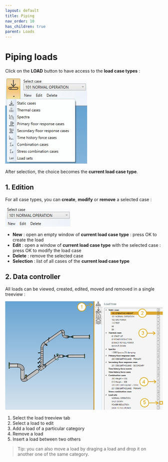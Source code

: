 ```yaml
---
layout: default
title: Piping
nav_order: 10
has_children: true
parent: Loads
---
```


# Piping loads

Click on the **LOAD** button to have access to the **load case types** :

![Image](../../Images/Load2.jpg)

After selection, the choice becomes the **current load case type**.

## 1. Edition

For all case types, you can **create**, **modify** or **remove** a selected case :

![Image](../../Images/Load8.jpg)

- **New** : open an empty window of **current load case type** : press OK to create the load
- **Edit** : open a window of **current load case type** with the selected case :  press OK to modify the load case
- **Delete** : remove the selected case
- **Selection** : list of all cases of the **current load case type**

## 2. Data controller

All loads can be viewed, created, edited, moved and removed in a single treeview :

![Image](../../Images/LoadTree1.png)

1. Select the load treeview tab
2. Select a load to edit
3. Add a load of a particular category
4. Remove a load
5. Insert a load between two others

>Tip: you can also move a load by draging a load and drop it on another one of the same category.